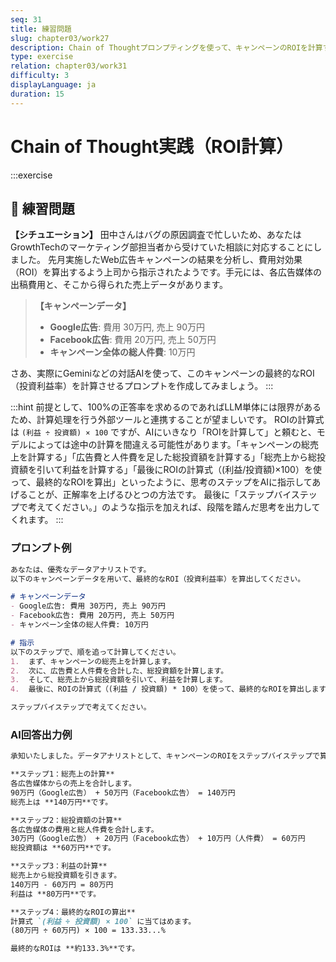 ```yaml
---
seq: 31
title: 練習問題
slug: chapter03/work27
description: Chain of Thoughtプロンプティングを使って、キャンペーンのROIを計算する
type: exercise
relation: chapter03/work31
difficulty: 3
displayLanguage: ja
duration: 15
---
```


# Chain of Thought実践（ROI計算）

:::exercise
## 📝 練習問題

**【シチュエーション】**
田中さんはバグの原因調査で忙しいため、あなたはGrowthTechのマーケティング部担当者から受けていた相談に対応することにしました。
先月実施したWeb広告キャンペーンの結果を分析し、費用対効果（ROI）を算出するよう上司から指示されたようです。手元には、各広告媒体の出稿費用と、そこから得られた売上データがあります。

> **【キャンペーンデータ】**
> - **Google広告**: 費用 30万円, 売上 90万円
> - **Facebook広告**: 費用 20万円, 売上 50万円
> - **キャンペーン全体の総人件費**: 10万円

さあ、実際にGeminiなどの対話AIを使って、このキャンペーンの最終的なROI（投資利益率）を計算させるプロンプトを作成してみましょう。
:::

:::hint
前提として、100%の正答率を求めるのであればLLM単体には限界があるため、計算処理を行う外部ツールと連携することが望ましいです。
ROIの計算式は `(利益 ÷ 投資額) × 100` ですが、AIにいきなり「ROIを計算して」と頼むと、モデルによっては途中の計算を間違える可能性があります。「キャンペーンの総売上を計算する」「広告費と人件費を足した総投資額を計算する」「総売上から総投資額を引いて利益を計算する」「最後にROIの計算式（(利益/投資額)×100）を使って、最終的なROIを算出」といったように、思考のステップをAIに指示してあげることが、正解率を上げるひとつの方法です。
最後に「ステップバイステップで考えてください。」のような指示を加えれば、段階を踏んだ思考を出力してくれます。
:::

### プロンプト例
```markdown
あなたは、優秀なデータアナリストです。
以下のキャンペーンデータを用いて、最終的なROI（投資利益率）を算出してください。

# キャンペーンデータ
- Google広告: 費用 30万円, 売上 90万円
- Facebook広告: 費用 20万円, 売上 50万円
- キャンペーン全体の総人件費: 10万円

# 指示
以下のステップで、順を追って計算してください。
1.  まず、キャンペーンの総売上を計算します。
2.  次に、広告費と人件費を合計した、総投資額を計算します。
3.  そして、総売上から総投資額を引いて、利益を計算します。
4.  最後に、ROIの計算式（(利益 / 投資額) * 100）を使って、最終的なROIを算出します。

ステップバイステップで考えてください。
```

### AI回答出力例
```markdown
承知いたしました。データアナリストとして、キャンペーンのROIをステップバイステップで算出します。

**ステップ1：総売上の計算**
各広告媒体からの売上を合計します。
90万円（Google広告） + 50万円（Facebook広告） = 140万円
総売上は **140万円**です。

**ステップ2：総投資額の計算**
各広告媒体の費用と総人件費を合計します。
30万円（Google広告） + 20万円（Facebook広告） + 10万円（人件費） = 60万円
総投資額は **60万円**です。

**ステップ3：利益の計算**
総売上から総投資額を引きます。
140万円 - 60万円 = 80万円
利益は **80万円**です。

**ステップ4：最終的なROIの算出**
計算式 `(利益 ÷ 投資額) × 100` に当てはめます。
(80万円 ÷ 60万円) × 100 = 133.33...%

最終的なROIは **約133.3%**です。
```
